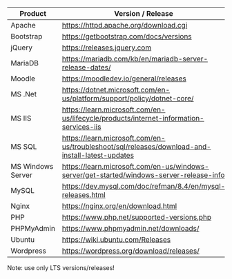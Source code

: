 | Product            | Version / Release                                                   |
|--------------------|---------------------------------------------------------------------|
| Apache             | https://httpd.apache.org/download.cgi                               |
| Bootstrap          | https://getbootstrap.com/docs/versions                              |
| jQuery             | https://releases.jquery.com                                         |
| MariaDB            | https://mariadb.com/kb/en/mariadb-server-release-dates/             |
| Moodle             | https://moodledev.io/general/releases                               |
| MS .Net            | https://dotnet.microsoft.com/en-us/platform/support/policy/dotnet-core/ |
| MS IIS             | https://learn.microsoft.com/en-us/lifecycle/products/internet-information-services-iis |
| MS SQL             | https://learn.microsoft.com/en-us/troubleshoot/sql/releases/download-and-install-latest-updates |
| MS Windows Server  | https://learn.microsoft.com/en-us/windows-server/get-started/windows-server-release-info |
| MySQL              | https://dev.mysql.com/doc/refman/8.4/en/mysql-releases.html         |
| Nginx              | https://nginx.org/en/download.html                                  |
| PHP                | https://www.php.net/supported-versions.php                          |
| PHPMyAdmin         | https://www.phpmyadmin.net/downloads/                               |
| Ubuntu             | https://wiki.ubuntu.com/Releases                                    |
| Wordpress          | https://wordpress.org/download/releases/                            |

Note: use only LTS versions/releases!
